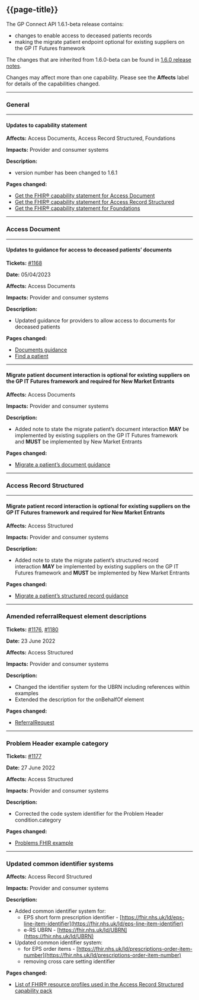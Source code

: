 ## {{page-title}}

The GP Connect API 1.6.1-beta release contains:

- changes to enable access to deceased patients records
- making the migrate patient endpoint optional for existing suppliers on the GP IT Futures framework

The changes that are inherited from 1.6.0-beta can be found in [1.6.0 release notes](https://developer.nhs.uk/apis/gpconnect-1-6-0/overview_release_notes_1_6_0.html).

Changes may affect more than one capability. Please see the **Affects** label for details of the capabilities changed.

---

### General

---

#### Updates to capability statement

**Affects:** Access Documents, Access Record Structured, Foundations

**Impacts:** Provider and consumer systems

**Description:**

- version number has been changed to 1.6.1

**Pages changed:**

- [Get the FHIR® capability statement for Access Document](https://gp-connect-1-6-1.netlify.app/access_documents_use_case_get_the_fhir_capability_statement)
- [Get the FHIR® capability statement for Access Record Structured](https://gp-connect-1-6-1.netlify.app/accessrecord_structured_get_the_fhir_capability_statement)
- [Get the FHIR® capability statement for Foundations](https://gp-connect-1-6-1.netlify.app/foundations_use_case_get_the_fhir_capability_statement)

---

### Access Document

---

#### Updates to guidance for access to deceased patients’ documents

**Tickets:** [#1168](https://github.com/nhsconnect/gpconnect/issues/1168)

**Date:** 05/04/2023

**Affects:** Access Documents

**Impacts:** Provider and consumer systems

**Description:**

- Updated guidance for providers to allow access to documents for deceased patients

**Pages changed:**

- [Documents guidance](https://gp-connect-1-6-1.netlify.app/access_documents_development_documents_guidance#documents-for-deceased-patients)
- [Find a patient](https://gp-connect-1-6-1.netlify.app/access_documents_use_case_find_a_patient)

---

#### Migrate patient document interaction is optional for existing suppliers on the GP IT Futures framework and required for New Market Entrants

**Affects:** Access Documents

**Impacts:** Provider and consumer systems

**Description:**

- Added note to state the migrate patient’s document interaction **MAY** be implemented by existing suppliers on the GP IT Futures framework and **MUST** be implemented by New Market Entrants

**Pages changed:**

- [Migrate a patient’s document guidance](https://developer.nhs.uk/apis/gpconnect-1-6-0/access_documents_development_migrate_patient_documents.html)

---

### Access Record Structured

---

#### Migrate patient record interaction is optional for existing suppliers on the GP IT Futures framework and required for New Market Entrants

**Affects:** Access Structured

**Impacts:** Provider and consumer systems

**Description:**

- Added note to state the migrate patient’s structured record interaction **MAY** be implemented by existing suppliers on the GP IT Futures framework and **MUST** be implemented by New Market Entrants

**Pages changed:**

- [Migrate a patient’s structured record guidance](https://gp-connect-1-6-1.netlify.app/accessrecord_structured_development_migrate_patient_record)

---

### Amended referralRequest element descriptions

**Tickets:** [#1176](https://github.com/nhsconnect/gpconnect/issues/1176), [#1180](https://github.com/nhsconnect/gpconnect/issues/1180)

**Date:** 23 June 2022

**Affects:** Access Structured

**Impacts:** Provider and consumer systems

**Description:**

- Changed the identifier system for the UBRN including references within examples
- Extended the description for the onBehalfOf element

**Pages changed:**

- [ReferralRequest](https://gp-connect-1-6-1.netlify.app/accessrecord_structured_development_referralrequest)

---

### Problem Header example category

**Tickets:** [#1177](https://github.com/nhsconnect/gpconnect/issues/1177)

**Date:** 27 June 2022

**Affects:** Access Structured

**Impacts:** Provider and consumer systems

**Description:**

- Corrected the code system identifier for the Problem Header condition.category

**Pages changed:**

- [Problems FHIR example](https://gp-connect-1-6-1.netlify.app/pages/accessrecord_structured/consultations_response1.json)

---

### Updated common identifier systems

**Affects:** Access Record Structured

**Impacts:** Provider and consumer systems

**Description:**

- Added common identifier system for:
    - EPS short form prescription identifier - [https://fhir.nhs.uk/Id/eps-line-item-identifier](https://fhir.nhs.uk/Id/eps-line-item-identifier)
    - e-RS UBRN - [https://fhir.nhs.uk/Id/UBRN](https://fhir.nhs.uk/Id/UBRN)
- Updated common identifier system:
    - for EPS order items - [https://fhir.nhs.uk/Id/prescriptions-order-item-number](https://fhir.nhs.uk/Id/prescriptions-order-item-number)
    - removing cross care setting identifier

**Pages changed:**

- [List of FHIR® resource profiles used in the Access Record Structured capability pack](https://gp-connect-1-6-1.netlify.app/accessrecord_structured_development_resources_overview)